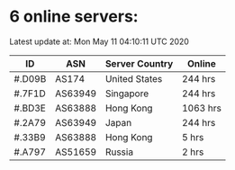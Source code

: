 # 6 online servers:

Latest update at: Mon May 11 04:10:11 UTC 2020

| ID | ASN | Server Country | Online |
| -- | --- | -------------- | ------ |
| #.D09B | AS174 | United States | 244 hrs |
| #.7F1D | AS63949 | Singapore | 244 hrs |
| #.BD3E | AS63888 | Hong Kong | 1063 hrs |
| #.2A79 | AS63949 | Japan | 244 hrs |
| #.33B9 | AS63888 | Hong Kong | 5 hrs |
| #.A797 | AS51659 | Russia | 2 hrs |

